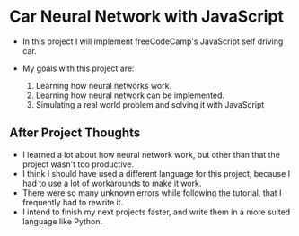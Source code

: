 # Car Neural Network with JavaScript

- In this project I will implement freeCodeCamp's JavaScript self driving car.

- My goals with this project are:
    1. Learning how neural networks work.
    2. Learning how neural network can be implemented.
    3. Simulating a real world problem and solving it with JavaScript

## After Project Thoughts
- I learned a lot about how neural network work, but other than that the project wasn't too productive.
- I think I should have used a different language for this project, because I had to use a lot of workarounds to make it work.
- There were so many unknown errors while following the tutorial, that I frequently had to rewrite it.
- I intend to finish my next projects faster, and write them in a more suited language like Python.